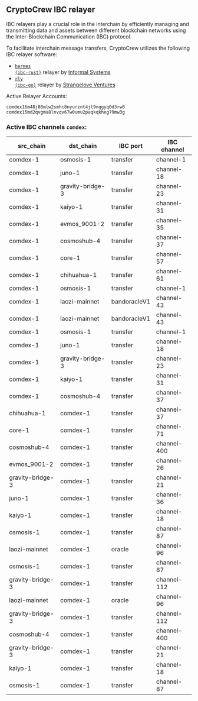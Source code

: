 ## CryptoCrew IBC relayer
IBC relayers play a crucial role in the interchain by efficiently managing and transmitting data and assets between different blockchain networks using the Inter-Blockchain Communication (IBC) protocol.

To facilitate interchain message transfers, CryptoCrew utilizes the following IBC relayer software: 
- <a href="https://github.com/informalsystems/hermes"><code>hermes (ibc-rust)</code></a> relayer by [Informal Systems](https://github.com/informalsystems)
- <a href="https://github.com/cosmos/relayer"><code>rly (ibc-go)</code></a> relayer by [Strangelove Ventures](https://github.com/strangelove-ventures)

Active Relayer Accounts:
```
comdex16m48j88mlw2smhc8nyurznt4jl9nqgyq0d3rw8
comdex15md2qvgma8lnvqv67w0umu2paqkqkheg79mw3g
```

### Active IBC channels `comdex`:
| src_chain | dst_chain | IBC port | IBC channel |
| --------------- | --------------- | ------------ | ------------------- |
| comdex-1 | osmosis-1 | transfer | channel-1 |
| comdex-1 | juno-1 | transfer | channel-18 |
| comdex-1 | gravity-bridge-3 | transfer | channel-23 |
| comdex-1 | kaiyo-1 | transfer | channel-31 |
| comdex-1 | evmos_9001-2 | transfer | channel-35 |
| comdex-1 | cosmoshub-4 | transfer | channel-37 |
| comdex-1 | core-1 | transfer | channel-57 |
| comdex-1 | chihuahua-1 | transfer | channel-61 |
| comdex-1 | osmosis-1 | transfer | channel-1 |
| comdex-1 | laozi-mainnet | bandoracleV1 | channel-43 |
| comdex-1 | laozi-mainnet | bandoracleV1 | channel-43 |
| comdex-1 | osmosis-1 | transfer | channel-1 |
| comdex-1 | juno-1 | transfer | channel-18 |
| comdex-1 | gravity-bridge-3 | transfer | channel-23 |
| comdex-1 | kaiyo-1 | transfer | channel-31 |
| comdex-1 | cosmoshub-4 | transfer | channel-37 |
| chihuahua-1 | comdex-1 | transfer | channel-37 |
| core-1 | comdex-1 | transfer | channel-71 |
| cosmoshub-4 | comdex-1 | transfer | channel-400 |
| evmos_9001-2 | comdex-1 | transfer | channel-26 |
| gravity-bridge-3 | comdex-1 | transfer | channel-21 |
| juno-1 | comdex-1 | transfer | channel-36 |
| kaiyo-1 | comdex-1 | transfer | channel-18 |
| osmosis-1 | comdex-1 | transfer | channel-87 |
| laozi-mainnet | comdex-1 | oracle | channel-96 |
| osmosis-1 | comdex-1 | transfer | channel-87 |
| gravity-bridge-3 | comdex-1 | transfer | channel-112 |
| laozi-mainnet | comdex-1 | oracle | channel-96 |
| gravity-bridge-3 | comdex-1 | transfer | channel-112 |
| cosmoshub-4 | comdex-1 | transfer | channel-400 |
| gravity-bridge-3 | comdex-1 | transfer | channel-21 |
| kaiyo-1 | comdex-1 | transfer | channel-18 |
| osmosis-1 | comdex-1 | transfer | channel-87 |